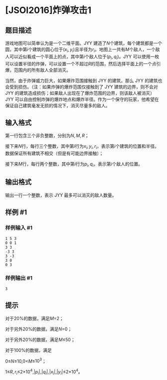 # [JSOI2016]炸弹攻击1

## 题目描述

游戏地图可以简单认为是一个二维平面。JYY 建造了$N$个建筑，每个建筑都是一个圆，其中第$i$个建筑的圆心位于$(x_i,y_i)$且半径为$r_i$。地图上一共有$M$个敌人，一个敌人可以近似看成一个平面上的点，其中第$i$个敌人位于$(p_i,q_i)$。JYY 可以使用一枚可以设置半径的炸弹，可以设置一个不超过$R$的范围，然后选择平面上的一个点引爆，范围内的所有敌人全部消灭。

当然，由于炸弹威力巨大，如果爆炸范围接触到 JYY 的建筑，那么 JYY 的建筑也会受到损伤。（注：如果炸弹的爆炸范围仅接触到了 JYY 建筑的边界，则不会对 JYY 的建筑造成损伤；如果敌人出现在了爆炸范围的边界，则该敌人被消灭）JYY 可以自由控制炸弹的爆炸地点和爆炸半径。作为一个保守的玩家，他希望在保证自己建筑毫发无损的情况下，消灭尽量多的敌人。

## 输入格式

第一行包含三个非负整数，分别为$N,M,R$；

接下来$N$行，每行三个整数，其中第$i$行为$x_i,y_i,r_i$，表示第$i$个建筑的位置和半径。数据保证所有建筑不相交（但是有可能边界接触）；

接下来$M$行，每行两个整数，其中第$i$行为$p_i,q_i$，表示第$i$个敌人的位置。

## 输出格式

输出一行一个整数，表示 JYY 最多可以消灭的敌人数量。

## 样例 #1

### 样例输入 #1
```
1 5 3
0 0 1
3 3
-3 3
3 -3
3 0
0 3
```

### 样例输出 #1

```
3
```

## 提示

对于$20$%的数据，满足$M$$=$$2$；

对于另外$20$%的数据，满足$N$$=$$0$；

对于另外$20$%的数据，满足$M$$\leq$$50$；

对于$100$%的数据，满足

$0$$\leq$$N$$\leq$$10$$,$$0$$<$$M$$\leq$$10^3$；

$1$$\leq$$R,r_i$$\leq$$2$$\times$$10^4$$,$$|p_i|$$,$$|q_i|$$,$$|x_i|$$,$$|y_i|$$\leq$$2$$\times$$10^4$。


